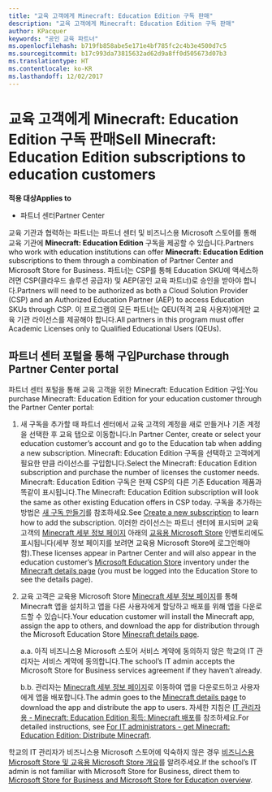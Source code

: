 ```yaml
---
title: "교육 고객에게 Minecraft: Education Edition 구독 판매"
description: "교육 고객에게 Minecraft: Education Edition 구독 판매"
author: KPacquer
keywords: "공인 교육 파트너"
ms.openlocfilehash: b719fb858abe5e171e4bf785fc2c4b3e4500d7c5
ms.sourcegitcommit: b17c993da73815632ad62d9a8ff0d505673d07b3
ms.translationtype: HT
ms.contentlocale: ko-KR
ms.lasthandoff: 12/02/2017
---
```

# <a name="sell-minecraft-education-edition-subscriptions-to-education-customers"></a><span data-ttu-id="f29b9-104">교육 고객에게 Minecraft: Education Edition 구독 판매</span><span class="sxs-lookup"><span data-stu-id="f29b9-104">Sell Minecraft: Education Edition subscriptions to education customers</span></span>

**<span data-ttu-id="f29b9-105">적용 대상</span><span class="sxs-lookup"><span data-stu-id="f29b9-105">Applies to</span></span>**

-  <span data-ttu-id="f29b9-106">파트너 센터</span><span class="sxs-lookup"><span data-stu-id="f29b9-106">Partner Center</span></span>

<span data-ttu-id="f29b9-107">교육 기관과 협력하는 파트너는 파트너 센터 및 비즈니스용 Microsoft 스토어를 통해 교육 기관에 **Minecraft: Education Edition** 구독을 제공할 수 있습니다.</span><span class="sxs-lookup"><span data-stu-id="f29b9-107">Partners who work with education institutions can offer **Minecraft: Education Edition** subscriptions to them through a combination of Partner Center and Microsoft Store for Business.</span></span>  <span data-ttu-id="f29b9-108">파트너는 CSP를 통해 Education SKU에 액세스하려면 CSP(클라우드 솔루션 공급자) 및 AEP(공인 교육 파트너)로 승인을 받아야 합니다.</span><span class="sxs-lookup"><span data-stu-id="f29b9-108">Partners will need to be authorized as both a Cloud Solution Provider (CSP) and an Authorized Education Partner (AEP) to access Education SKUs through CSP.</span></span>  <span data-ttu-id="f29b9-109">이 프로그램의 모든 파트너는 QEU(적격 교육 사용자)에게만 교육 기관 라이선스를 제공해야 합니다.</span><span class="sxs-lookup"><span data-stu-id="f29b9-109">All partners in this program must offer Academic Licenses only to Qualified Educational Users (QEUs).</span></span> 

## <a name="purchase-through-partner-center-portal"></a><span data-ttu-id="f29b9-110">파트너 센터 포털을 통해 구입</span><span class="sxs-lookup"><span data-stu-id="f29b9-110">Purchase through Partner Center portal</span></span> 
<span data-ttu-id="f29b9-111">파트너 센터 포털을 통해 교육 고객을 위한 Minecraft: Education Edition 구입:</span><span class="sxs-lookup"><span data-stu-id="f29b9-111">You purchase Minecraft: Education Edition for your education customer through the Partner Center portal:</span></span> 

  1.  <span data-ttu-id="f29b9-112">새 구독을 추가할 때 파트너 센터에서 교육 고객의 계정을 새로 만들거나 기존 계정을 선택한 후 교육 탭으로 이동합니다.</span><span class="sxs-lookup"><span data-stu-id="f29b9-112">In Partner Center, create or select your education customer’s account and go to the Education tab when adding a new subscription.</span></span>  <span data-ttu-id="f29b9-113">Minecraft: Education Edition 구독을 선택하고 고객에게 필요한 만큼 라이선스를 구입합니다.</span><span class="sxs-lookup"><span data-stu-id="f29b9-113">Select the Minecraft: Education Edition subscription and purchase the number of licenses the customer needs.</span></span> <span data-ttu-id="f29b9-114">Minecraft: Education Edition 구독은 현재 CSP의 다른 기존 Education 제품과 똑같이 표시됩니다.</span><span class="sxs-lookup"><span data-stu-id="f29b9-114">The Minecraft: Education Edition subscription will look the same as other existing Education offers in CSP today.</span></span> <span data-ttu-id="f29b9-115">구독을 추가하는 방법은 [새 구독 만들기](create-a-new-subscription.md)를 참조하세요.</span><span class="sxs-lookup"><span data-stu-id="f29b9-115">See [Create a new subscription](create-a-new-subscription.md) to learn how to add the subscription.</span></span> <span data-ttu-id="f29b9-116">이러한 라이선스는 파트너 센터에 표시되며 교육 고객의 [Minecraft 세부 정보 페이지](https://educationstore.microsoft.com/en-us/store/details/minecraft-education-edition/9nblggh4r2r6) 아래의 [교육용 Microsoft Store](https://educationstore.microsoft.com/en-us/store) 인벤토리에도 표시됩니다(세부 정보 페이지를 보려면 교육용 Microsoft Store에 로그인해야 함).</span><span class="sxs-lookup"><span data-stu-id="f29b9-116">These licenses appear in Partner Center and will also appear in the education customer’s [Microsoft Education Store](https://educationstore.microsoft.com/en-us/store) inventory under the [Minecraft details page](https://educationstore.microsoft.com/en-us/store/details/minecraft-education-edition/9nblggh4r2r6) (you must be logged into the Education Store to see the details page).</span></span> 

  2.  <span data-ttu-id="f29b9-117">교육 고객은 교육용 Microsoft Store [Minecraft 세부 정보 페이지](https://educationstore.microsoft.com/en-us/store/details/minecraft-education-edition/9nblggh4r2r6)를 통해 Minecraft 앱을 설치하고 앱을 다른 사용자에게 할당하고 배포를 위해 앱을 다운로드할 수 있습니다.</span><span class="sxs-lookup"><span data-stu-id="f29b9-117">Your education customer will install the Minecraft app, assign the app to others, and download the app for distribution through the Microsoft Education Store [Minecraft details page](https://educationstore.microsoft.com/en-us/store/details/minecraft-education-edition/9nblggh4r2r6).</span></span> 

      <span data-ttu-id="f29b9-118">a.</span><span class="sxs-lookup"><span data-stu-id="f29b9-118">a.</span></span> <span data-ttu-id="f29b9-119">아직 비즈니스용 Microsoft 스토어 서비스 계약에 동의하지 않은 학교의 IT 관리자는 서비스 계약에 동의합니다.</span><span class="sxs-lookup"><span data-stu-id="f29b9-119">The school’s IT admin accepts the Microsoft Store for Business services agreement if they haven’t already.</span></span> 

      <span data-ttu-id="f29b9-120">b.</span><span class="sxs-lookup"><span data-stu-id="f29b9-120">b.</span></span> <span data-ttu-id="f29b9-121">관리자는 [Minecraft 세부 정보 페이지](https://educationstore.microsoft.com/en-us/store/details/minecraft-education-edition/9nblggh4r2r6)로 이동하여 앱을 다운로드하고 사용자에게 앱을 배포합니다.</span><span class="sxs-lookup"><span data-stu-id="f29b9-121">The admin goes to the [Minecraft details page](https://educationstore.microsoft.com/en-us/store/details/minecraft-education-edition/9nblggh4r2r6) to download the app and distribute the app to users.</span></span> <span data-ttu-id="f29b9-122">자세한 지침은 [IT 관리자용 - Minecraft: Education Edition 획득: Minecraft 배포](https://docs.microsoft.com/education/windows/school-get-minecraft#distribute-minecraft)를 참조하세요.</span><span class="sxs-lookup"><span data-stu-id="f29b9-122">For detailed instructions, see [For IT administrators - get Minecraft: Education Edition: Distribute Minecraft](https://docs.microsoft.com/education/windows/school-get-minecraft#distribute-minecraft).</span></span>
    
  <span data-ttu-id="f29b9-123">학교의 IT 관리자가 비즈니스용 Microsoft 스토어에 익숙하지 않은 경우 [비즈니스용 Microsoft Store 및 교육용 Microsoft Store 개요](https://docs.microsoft.com/microsoft-store/windows-store-for-business-overview)를 알려주세요.</span><span class="sxs-lookup"><span data-stu-id="f29b9-123">If the school’s IT admin is not familiar with Microsoft Store for Business, direct them to [Microsoft Store for Business and Microsoft Store for Education overview](https://docs.microsoft.com/microsoft-store/windows-store-for-business-overview).</span></span> 

<!-- ## Purchase through Partner Center API 

To help your education customers buy and deploy Minecraft: Education Edition through the Partner Center API:
  
  1.  See [Create an order](https://msdn.microsoft.com/library/partnercenter/mt634667.aspx(d=robot)) to learn how to use the Partner Center API to buy the desired number of licenses of Minecraft: Education Edition subscription.  Be sure to use the following Offer ID:  
     
      "OfferId": "EE10CBD2-7A12-45DE-BE11-0C2C7C6EEEB1"
     
      See [Get a list of subscriptions by ID](https://msdn.microsoft.com/library/partnercenter/mt683489.aspx) to learn how to see these licenses.  Note that these will also appear in the education customer’s [Microsoft Store for Business](https://www.microsoft.com/business-store) inventory under the [Minecraft details page](https://businessstore.microsoft.com/en-us/app-detail/9NBLGGH4R2R6/0016/00000000000000000000000000000000/online) (you must be logged into Store for Business to see this page).    

  2. Direct your education customer to distribute Minecraft through the Microsoft Store for Business [Minecraft details page](https://businessstore.microsoft.com/en-us/app-detail/9NBLGGH4R2R6/0016/00000000000000000000000000000000/online). Through Microsoft Store for Business, they can install the app, assign the app to others, and download the app to distribute. (Currently, Partner Center doesn't support these tasks.) 

     a. The school’s IT admin accepts the Microsoft Store for Business services agreement if they haven’t already.
    
     b. The admin goes to the Minecraft details page to download the app and distribute the app to users. For detailed instructions, see [For IT administrators - get Minecraft: Education Edition: Distribute Minecraft](https://docs.microsoft.com/education/windows/school-get-minecraft#distribute-minecraft). 

  If the school’s IT admin is not familiar with Microsoft Store for Business, direct them to [Microsoft Store for Business overview](https://docs.microsoft.com/microsoft-store/windows-store-for-business-overview). 

-->